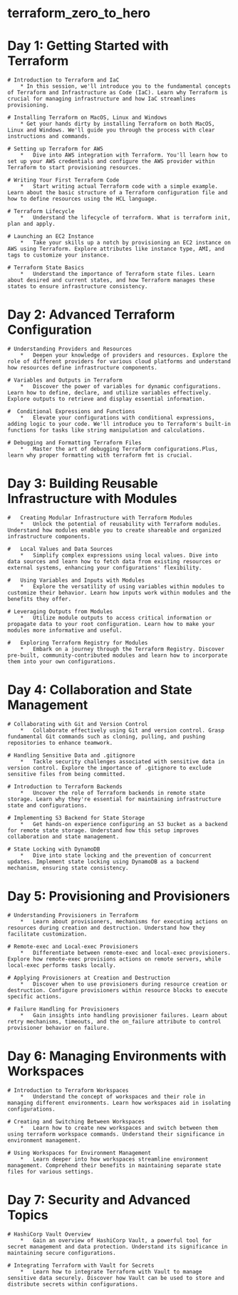 # terraform_zero_to_hero

# Day 1: Getting Started with Terraform
    # Introduction to Terraform and IaC
        * In this session, we'll introduce you to the fundamental concepts of Terraform and Infrastructure as Code (IaC). Learn why Terraform is crucial for managing infrastructure and how IaC streamlines provisioning.

    # Installing Terraform on MacOS, Linux and Windows
        * Get your hands dirty by installing Terraform on both MacOS, Linux and Windows. We'll guide you through the process with clear instructions and commands.

    # Setting up Terraform for AWS
        *   Dive into AWS integration with Terraform. You'll learn how to set up your AWS credentials and configure the AWS provider within Terraform to start provisioning resources.

    # Writing Your First Terraform Code
        *   Start writing actual Terraform code with a simple example. Learn about the basic structure of a Terraform configuration file and how to define resources using the HCL language.

    # Terraform Lifecycle
        *   Understand the lifecycle of terraform. What is terraform init, plan and apply.

    # Launching an EC2 Instance
        *   Take your skills up a notch by provisioning an EC2 instance on AWS using Terraform. Explore attributes like instance type, AMI, and tags to customize your instance.

    # Terraform State Basics
        *   Understand the importance of Terraform state files. Learn about desired and current states, and how Terraform manages these states to ensure infrastructure consistency.

# Day 2: Advanced Terraform Configuration
    
    # Understanding Providers and Resources
        *   Deepen your knowledge of providers and resources. Explore the role of different providers for various cloud platforms and understand how resources define infrastructure components.

    # Variables and Outputs in Terraform
        *   Discover the power of variables for dynamic configurations. Learn how to define, declare, and utilize variables effectively. Explore outputs to retrieve and display essential information.

    #  Conditional Expressions and Functions
        *   Elevate your configurations with conditional expressions, adding logic to your code. We'll introduce you to Terraform's built-in functions for tasks like string manipulation and calculations.

    # Debugging and Formatting Terraform Files
        *   Master the art of debugging Terraform configurations.Plus, learn why proper formatting with terraform fmt is crucial.

# Day 3: Building Reusable Infrastructure with Modules
    #   Creating Modular Infrastructure with Terraform Modules
        *   Unlock the potential of reusability with Terraform modules. Understand how modules enable you to create shareable and organized infrastructure components.

    #   Local Values and Data Sources
        *   Simplify complex expressions using local values. Dive into data sources and learn how to fetch data from existing resources or external systems, enhancing your configurations' flexibility.

    #   Using Variables and Inputs with Modules
        *   Explore the versatility of using variables within modules to customize their behavior. Learn how inputs work within modules and the benefits they offer.

    # Leveraging Outputs from Modules
        *   Utilize module outputs to access critical information or propagate data to your root configuration. Learn how to make your modules more informative and useful.

    #   Exploring Terraform Registry for Modules
        *   Embark on a journey through the Terraform Registry. Discover pre-built, community-contributed modules and learn how to incorporate them into your own configurations.

# Day 4: Collaboration and State Management
    
    # Collaborating with Git and Version Control
        *   Collaborate effectively using Git and version control. Grasp fundamental Git commands such as cloning, pulling, and pushing repositories to enhance teamwork.

    # Handling Sensitive Data and .gitignore
        *   Tackle security challenges associated with sensitive data in version control. Explore the importance of .gitignore to exclude sensitive files from being committed.

    # Introduction to Terraform Backends
        *   Uncover the role of Terraform backends in remote state storage. Learn why they're essential for maintaining infrastructure state and configurations.

    # Implementing S3 Backend for State Storage
        *   Get hands-on experience configuring an S3 bucket as a backend for remote state storage. Understand how this setup improves collaboration and state management.

    # State Locking with DynamoDB
        *   Dive into state locking and the prevention of concurrent updates. Implement state locking using DynamoDB as a backend mechanism, ensuring state consistency.

# Day 5: Provisioning and Provisioners
    
    # Understanding Provisioners in Terraform
        *   Learn about provisioners, mechanisms for executing actions on resources during creation and destruction. Understand how they facilitate customization.

    # Remote-exec and Local-exec Provisioners
        *   Differentiate between remote-exec and local-exec provisioners. Explore how remote-exec provisions actions on remote servers, while local-exec performs tasks locally.

    # Applying Provisioners at Creation and Destruction
        *   Discover when to use provisioners during resource creation or destruction. Configure provisioners within resource blocks to execute specific actions.

    # Failure Handling for Provisioners
        *   Gain insights into handling provisioner failures. Learn about retry mechanisms, timeouts, and the on_failure attribute to control provisioner behavior on failure.

# Day 6: Managing Environments with Workspaces
    # Introduction to Terraform Workspaces
        *   Understand the concept of workspaces and their role in managing different environments. Learn how workspaces aid in isolating configurations.

    # Creating and Switching Between Workspaces
        *   Learn how to create new workspaces and switch between them using terraform workspace commands. Understand their significance in environment management.

    # Using Workspaces for Environment Management
        *   Learn deeper into how workspaces streamline environment management. Comprehend their benefits in maintaining separate state files for various settings.


# Day 7: Security and Advanced Topics
    
    # HashiCorp Vault Overview
        *   Gain an overview of HashiCorp Vault, a powerful tool for secret management and data protection. Understand its significance in maintaining secure configurations.

    # Integrating Terraform with Vault for Secrets
        *   Learn how to integrate Terraform with Vault to manage sensitive data securely. Discover how Vault can be used to store and distribute secrets within configurations.